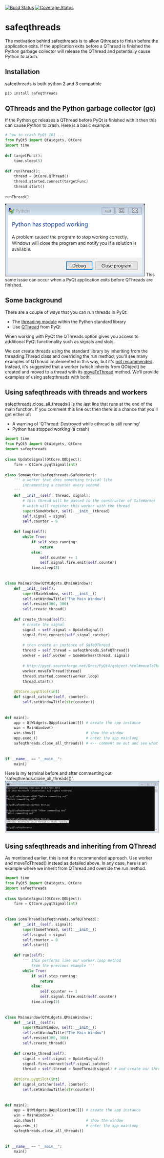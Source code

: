 [![Build Status](https://travis-ci.org/simongarisch/safeqthreads.svg?branch=master)](https://travis-ci.org/simongarisch/safeqthreads)
[![Coverage Status](https://coveralls.io/repos/github/simongarisch/safeqthreads/badge.svg?branch=master)](https://coveralls.io/github/simongarisch/safeqthreads?branch=master)

# safeqthreads

The motivation behind safeqthreads is to allow Qthreads to finish before the application exits. If the application exits before a QThread is finished the Python garbage collector will release the QThread and potentially cause Python to crash.

## Installation
safeqthreads is both python 2 and 3 compatible
```bash
pip install safeqthreads
```

## QThreads and the Python garbage collector (gc)
If the Python gc releases a QThread before PyQt is finished with it then this can cause Python to crash. Here is a basic example:
```python
# how to crash PyQt 101 ...
from PyQt5 import QtWidgets, QtCore
import time

def targetFunc():
    time.sleep(5)

def runThread():
    thread = QtCore.QThread()
    thread.started.connect(targetFunc)
    thread.start()
    
runThread()
```
![Python crashes](https://github.com/simongarisch/safeqthreads/blob/master/crash.png)
This same issue can occur when a PyQt application exits before QThreads are finished.

## Some background
There are a couple of ways that you can run threads in PyQt:
-  The [threading module](https://docs.python.org/3/library/threading.html) within the Python standard library
-  Use [QThread](http://pyqt.sourceforge.net/Docs/PyQt4/qthread.html) from PyQt

When working with PyQt the QThreads option gives you access to additional PyQt functionality such as signals and slots. <br>

We can create threads using the standard library by inheriting from the threading.Thread class and overriding the run method; you'll see many examples of QThread implemented in this way, but it's [not recommended](http://blog.qt.io/blog/2010/06/17/youre-doing-it-wrong/). Instead, it's suggested that a worker (which inherits from QObject) be created and moved to a thread with its [moveToThread](http://pyqt.sourceforge.net/Docs/PyQt4/qobject.html#moveToThread) method. We'll provide examples of using safeqthreads with both.

## Using safeqthreads with threads and workers
safeqthreads.close_all_threads() is the last line that runs at the end of the main function. If you comment this line out then there is a chance that you'll get either of:
-  A warning of 'QThread: Destroyed while ethread is still running'
-  Python has stopped working (a crash)
```python
import time
from PyQt5 import QtWidgets, QtCore
import safeqthreads

class UpdateSignal(QtCore.QObject):
    fire = QtCore.pyqtSignal(int)
    
class SomeWorker(safeqthreads.SafeWorker):
    ''' a worker that does something trivial like
        incrementing a counter every second
    '''
    def __init__(self, thread, signal):
        # this thread will be passed to the constructor of SafeWorker
        # which will register this worker with the thread
        super(SomeWorker, self).__init__(thread)
        self.signal = signal
        self.counter = 0

    def loop(self):
        while True:
            if self.stop_running:
                return
            else:
                self.counter += 1
                self.signal.fire.emit(self.counter)
            time.sleep(3)


class MainWindow(QtWidgets.QMainWindow):
    def __init__(self):
        super(MainWindow, self).__init__()
        self.setWindowTitle("The Main Window")
        self.resize(300, 300)
        self.create_thread()

    def create_thread(self):
        # create the signal
        signal = self.signal = UpdateSignal()
        signal.fire.connect(self.signal_catcher)

        # then create an instance of SafeQThread
        thread = self.thread = safeqthreads.SafeQThread()
        worker = self.worker = SomeWorker(thread, signal)

        # http://pyqt.sourceforge.net/Docs/PyQt4/qobject.html#moveToThread
        worker.moveToThread(thread)
        thread.started.connect(worker.loop)
        thread.start()

    @QtCore.pyqtSlot(int)
    def signal_catcher(self, counter):
        self.setWindowTitle(str(counter))

        
def main():
    app = QtWidgets.QApplication([]) # create the app instance
    win = MainWindow()
    win.show()                       # show the window
    app.exec_()                      # enter the app mainloop
    safeqthreads.close_all_threads() # <-- comment me out and see what happens


if __name__ == "__main__":
    main()
```

Here is my terminal before and after commenting out 'safeqthreads.close_all_threads()'.
![QThread destroyed](https://github.com/simongarisch/safeqthreads/blob/master/commenting_out.png)

## Using safeqthreads and inheriting from QThread
As mentioned earlier, this is not the recommended approach. Use worker and moveToThread() instead as detailed above. In any case, here is an example where we inherit from QThread and override the run method.
```python
import time
from PyQt5 import QtWidgets, QtCore
import safeqthreads

class UpdateSignal(QtCore.QObject):
    fire = QtCore.pyqtSignal(int)


class SomeThread(safeqthreads.SafeQThread):
    def __init__(self, signal):
        super(SomeThread, self).__init__()
        self.signal = signal
        self.counter = 0
        self.start()
        
    def run(self):
        ''' this performs like our worker.loop method 
            from the previous example '''
        while True:
            if self.stop_running:
                return
            else:
                self.counter += 1
                self.signal.fire.emit(self.counter)
            time.sleep(3)


class MainWindow(QtWidgets.QMainWindow):
    def __init__(self):
        super(MainWindow, self).__init__()
        self.setWindowTitle("The Main Window")
        self.resize(300, 300)
        self.create_thread()

    def create_thread(self):
        signal = self.signal = UpdateSignal()
        signal.fire.connect(self.signal_catcher)
        thread = self.thread = SomeThread(signal) # and create our thread

    @QtCore.pyqtSlot(int)
    def signal_catcher(self, counter):
        self.setWindowTitle(str(counter))


def main():
    app = QtWidgets.QApplication([]) # create the app instance
    win = MainWindow()
    win.show()                       # show the window
    app.exec_()                      # enter the app mainloop
    safeqthreads.close_all_threads()


if __name__ == "__main__":
    main()
```
